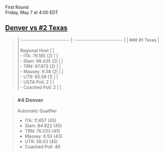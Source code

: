 First Round  
Friday, May 7 at 4:00 EDT
## [Denver vs #2 Texas](https://www.ncaa.com/game/5833678) 

> | :------------------------ | :------------------------ |
> | ### #1 Texas              | |  
> | Regional Host             | |  
> | - ITA: 79.185 (2)         | |  
> | - Slam: 98.435 (2)        | |  
> | - TRN: 97.973 (2)         | |  
> | - Massey: 9.38 (2)        | |  
> | - UTR: 65.59 (1)          | |  
> | - USTA Poll: 2            | |  
> | - Coached Poll: 2         | |  

> ### #4 Denver  
> Automatic Qualifier  
> - ITA: 11.657 (45)  
> - Slam: 84.922 (45)  
> - TRN: 76.033 (45)  
> - Massey: 6.53 (43)  
> - UTR: 58.03 (45)  
> - Coached Poll: 49  